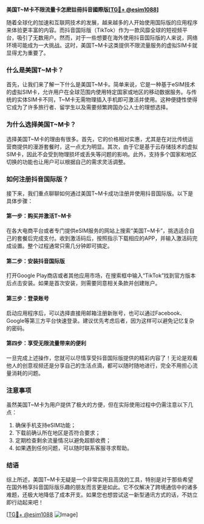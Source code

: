 **美国T~M卡不限流量卡怎麽註冊抖音國際版[[TG💪+ @esim1088](https://t.me/s/esim1088)]**

随着全球化的加速和互联网技术的发展，越来越多的人开始使用国际版的应用程序来体验更丰富的内容。而抖音国际版（TikTok）作为一款风靡全球的短视频平台，吸引了无数用户。然而，对于一些想要在海外使用抖音国际版的人来说，网络环境可能成为一大挑战。这时，美国T~M卡这类提供不限流量服务的虚拟SIM卡就显得尤为重要了。

### 什么是美国T~M卡？

首先，让我们来了解一下什么是美国T~M卡。简单来说，它是一种基于eSIM技术的虚拟SIM卡，允许用户在全球范围内使用特定国家或地区的移动数据服务。与传统的实体SIM卡不同，T~M卡无需物理插入手机即可激活并使用。这种便捷性使得它成为了许多旅行者、留学生以及需要频繁跨国办公人士的理想选择。

### 为什么选择美国T~M卡？

选择美国T~M卡的理由有很多。首先，它的价格相对实惠，尤其是在对比传统运营商提供的漫游套餐时，这一点尤为明显。其次，由于它是基于云存储技术的虚拟SIM卡，因此不会受到物理损坏或丢失等问题的影响。此外，支持多个国家和地区切换的功能也让用户可以根据自己的需求灵活调整。

### 如何注册抖音国际版？

接下来，我们重点聊聊如何通过美国T~M卡成功注册并使用抖音国际版。以下是具体步骤：

#### 第一步：购买并激活T~M卡

在各大电商平台或者专门提供eSIM服务的网站上搜索“美国T~M卡”，挑选适合自己的套餐后完成支付。收到激活码后，按照指示下载相应的APP，并输入激活码完成设置。整个过程通常只需几分钟即可搞定。

#### 第二步：安装抖音国际版

打开Google Play商店或者其他应用市场，在搜索框中输入“TikTok”找到官方版本后点击安装。如果是首次安装，则需要同意相关条款并创建账户。

#### 第三步：登录账号

启动应用程序后，可以选择直接用邮箱注册新账号，也可以通过Facebook、Google等第三方平台快速登录。建议优先考虑后者，因为这样可以避免记忆复杂的密码。

#### 第四步：享受无限流量带来的便利

一旦完成上述操作，您就可以尽情享受抖音国际版提供的精彩内容了！无论是观看他人的创意视频还是分享自己的生活点滴，都可以随时随地进行，完全不用担心流量消耗的问题。

### 注意事项

虽然美国T~M卡为用户提供了极大的方便，但在实际使用过程中仍需注意以下几点：
1. 确保手机支持eSIM功能；
2. 下载前确认所在地区是否符合要求；
3. 定期检查剩余流量情况以避免超额收费；
4. 如果遇到任何问题，可以随时联系客服寻求帮助。

### 结语

综上所述，美国T~M卡无疑是一个非常实用且高效的工具，特别是对于那些希望在国外畅享抖音国际版乐趣的朋友而言更是如此。它不仅解决了跨境通信中的诸多难题，还极大地降低了成本开支。如果您也想尝试这一新型通讯方式的话，不妨立即行动起来吧！

[[TG💪+ @esim1088](https://t.me/s/esim1088) ![Image](https://i.postimg.cc/4NQfJmqS/Snipaste-2025-05-13-00-14-12.png)]
